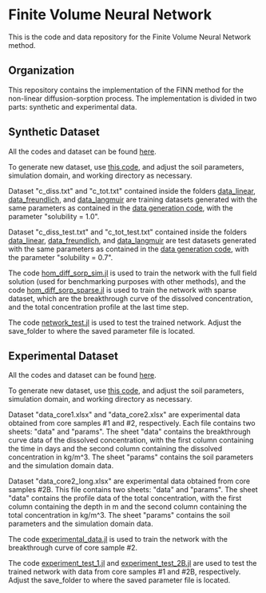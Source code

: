 # Finite Volume Neural Network
This is the code and data repository for the Finite Volume Neural Network method.

## Organization
This repository contains the implementation of the FINN method for the non-linear diffusion-sorption process.
The implementation is divided in two parts: synthetic and experimental data.

## Synthetic Dataset
All the codes and dataset can be found [here](hom_diff_sorp/synthetic_data).

To generate new dataset, use [this code](hom_diff_sorp/synthetic_data/data_generation.jl), and adjust the soil parameters, simulation domain, and working directory as necessary.

Dataset "c_diss.txt" and "c_tot.txt" contained inside the folders [data_linear](hom_diff_sorp/synthetic_data/data_linear), [data_freundlich](hom_diff_sorp/synthetic_data/data_freundlich), and [data_langmuir](hom_diff_sorp/synthetic_data/data_langmuir) are training datasets generated with the same parameters as contained in the [data generation code](hom_diff_sorp/synthetic_data/data_generation.jl), with the parameter "solubility = 1.0".

Dataset "c_diss_test.txt" and "c_tot_test.txt" contained inside the folders [data_linear](hom_diff_sorp/synthetic_data/data_linear), [data_freundlich](hom_diff_sorp/synthetic_data/data_freundlich), and [data_langmuir](hom_diff_sorp/synthetic_data/data_langmuir) are test datasets generated with the same parameters as contained in the [data generation code](hom_diff_sorp/synthetic_data/data_generation.jl), with the parameter "solubility = 0.7".

The code [hom_diff_sorp_sim.jl](hom_diff_sorp/synthetic_data/hom_diff_sorp_sim.jl) is used to train the network with the full field solution (used for benchmarking purposes with other methods), and the code [hom_diff_sorp_sparse.jl](hom_diff_sorp/synthetic_data/hom_diff_sorp_sparse.jl) is used to train the network with sparse dataset, which are the breakthrough curve of the dissolved concentration, and the total concentration profile at the last time step.

The code [network_test.jl](hom_diff_sorp/synthetic_data/network_test.jl) is used to test the trained network. Adjust the save_folder to where the saved parameter file is located.

## Experimental Dataset
All the codes and dataset can be found [here](hom_diff_sorp/experimental_data).

To generate new dataset, use [this code](hom_diff_sorp/synthetic_data/data_generation.jl), and adjust the soil parameters, simulation domain, and working directory as necessary.

Dataset "data_core1.xlsx" and "data_core2.xlsx" are experimental data obtained from core samples #1 and #2, respectively. Each file contains two sheets: "data" and "params". The sheet "data" contains the breakthrough curve data of the dissolved concentration, with the first column containing the time in days and the second column containing the dissolved concentration in kg/m^3. The sheet "params" contains the soil parameters and the simulation domain data.

Dataset "data_core2_long.xlsx" are experimental data obtained from core samples #2B. This file contains two sheets: "data" and "params". The sheet "data" contains the profile data of the total concentration, with the first column containing the depth in m and the second column containing the total concentration in kg/m^3. The sheet "params" contains the soil parameters and the simulation domain data.

The code [experimental_data.jl](hom_diff_sorp/experimental_data/experimental_data.jl) is used to train the network with the breakthrough curve of core sample #2.

The code [experiment_test_1.jl](hom_diff_sorp/experimental_data/experiment_test_1.jl) and [experiment_test_2B.jl](hom_diff_sorp/experimental_data/experiment_test_2B.jl) are used to test the trained network with data from core samples #1 and #2B, respectively. Adjust the save_folder to where the saved parameter file is located.
